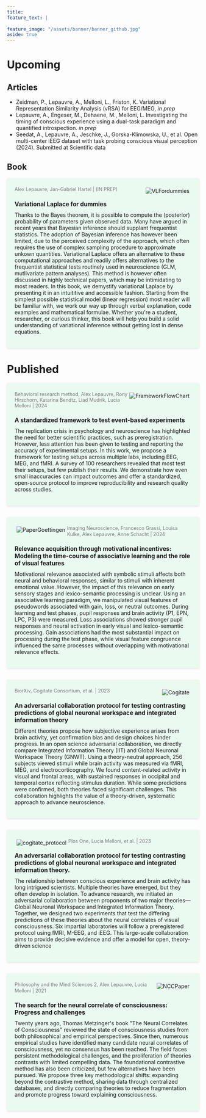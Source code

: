 ```yaml
---
title: 
feature_text: |
   
feature_image: "/assets/banner/banner_github.jpg"
aside: true
---
```


<style>
    .presentation {
        display: block;
        overflow: hidden;
        padding: 20px;
        border: 0px solid #ddd;
        margin-bottom: 30px;
        background-color: #eafaf1;
        box-shadow: 0 2px 5px rgba(0, 0, 0, 0.1);
        border-radius: 0px;
    }

    .presentation img {
        max-width: 400px;
        height: auto;
        border-radius: 0px;
        margin: 5px;
        transition: transform 0.3s ease-in-out; /* Smooth hover effect */
        float: left; /* Default float for all images */
    }

    .presentation:nth-child(odd) img {
        float: right;
    }

    .presentation img:hover {
        transform: scale(1.1); /* Enlarge image on hover */
    }

    .presentation-content {
        display: block;
    }

    .presentation-title {
        font-size: 1.1em;
        font-weight: bold;
        margin-bottom: 5px;
        clear: both; /* Ensure it appears below the image */
    }

    .presentation-abstract {
        font-size: 1em;
        margin-top: 10px;
    }

    .presentation-image-info {
        text-align: left;
        font-size: 0.9em;
        color: #777;
        margin-top: 2px;
        padding: 0;
    }

    .presentation-info {
        margin: 1px 0;
        line-height: 1.2;
    }
</style>


# Upcoming

## Articles
- Zeidman, P., Lepauvre, A., Melloni, L., Friston, K. Variational Representation Similarity Analysis (vRSA) for EEG/MEG, *in prep*
- Lepauvre, A., Engeser, M., Dehaene, M., Melloni, L. Investigating the timing of conscious experience using a dual-task paradigm and quantified introspection. *in prep*
- Seedat, A., Lepauvre, A., Jeschke, J., Gorska-Klimowska, U., et al. Open multi-center iEEG dataset with task probing conscious visual perception (2024). Submitted at Scientific data

## Book 
<div class="presentation">
  <a href="https://alexlepauvre.github.io/variation_laplace_for_dummies/intro.html">
    <img src="{{ site.baseurl }}/assets/VLFordummies.jpg" alt="VLFordummies">
  </a>
  <div class="presentation-image-info">
    <p class="presentation-info">Alex Lepauvre, Jan-Gabriel Hartel | (IN PREP)</p>
  </div>
  <div class="presentation-content">
    <h3 class="presentation-title">Variational Laplace for dummies</h3>
    <p class="presentation-abstract">
      Thanks to the Bayes theorem, it is possible to compute the (posterior) probability of parameters given observed data. Many have argued in recent years that Bayesian inference should 
      supplant frequentist statistics. The adoption of Bayesian inference has however been limited, due to the perceived complexity of the approach, which often requires the use of complex sampling procedure to approximate unkown quantities. Variational Laplace offers an alternative to these computational approaches and readily offers alternatives to the frequentist statistical tests routinely used in neuroscience (GLM, mutlivariate pattern analyses). This method is however often discussed in highly technical papers, which may be intimidating to most readers. In this book, we demystify variational Laplace by presenting it in an intuititive and accessible fashion. Starting from the simplest possible statistical model (linear regression) most reader will be familiar with, we work our way up through verbal explanation, code examples and mathematical formulae. Whether you're a student, researcher, or curious thinker, this book will help you build a solid understanding of variational inference without getting lost in dense equations.
        </p>
  </div>
</div>

# Published
<div class="presentation">
  <a href="https://link.springer.com/article/10.3758/s13428-024-02508-y">
    <img src="{{ site.baseurl }}/assets/FrameworkFlowChart.jpg" alt="FrameworkFlowChart">
  </a>
  <div class="presentation-image-info">
    <p class="presentation-info">Behavioral research method, Alex Lepauvre, Rony Hirschorn, Katarina Bendtz, Liad Mudrik, Lucia Melloni | 2024</p>
  </div>
  <div class="presentation-content">
    <h3 class="presentation-title">A standardized framework to test event-based experiments</h3>
    <p class="presentation-abstract">
      The replication crisis in psychology and neuroscience has highlighted the need for better scientific practices, such as preregistration. However, less attention has been given to testing and reporting the accuracy of experimental setups. In this work, we propose a framework for testing setups across multiple labs, including EEG, MEG, and fMRI. A survey of 100 researchers revealed that most test their setups, but few publish their results. We demonstrate how even small inaccuracies can impact outcomes and offer a standardized, open-source protocol to improve reproducibility and research quality across studies.
        </p>
  </div>
</div>

<div class="presentation">
  <a href="https://direct.mit.edu/imag/article/doi/10.1162/imag_a_00162/120746/Relevance-acquisition-through-motivational">
    <img src="{{ site.baseurl }}/assets/PaperGoettingen.JPG" alt="PaperGoettingen">
  </a>
  <div class="presentation-image-info">
    <p class="presentation-info">Imaging Neuroscience, Francesco Grassi, Louisa Kulke, Alex Lepauvre, Anne Schacht | 2024</p>
  </div>
  <div class="presentation-content">
    <h3 class="presentation-title">Relevance acquisition through motivational incentives: Modeling the time-course of associative learning and the role of visual features</h3>
    <p class="presentation-abstract">
      Motivational relevance associated with symbolic stimuli affects both neural and behavioral responses, similar to stimuli with inherent emotional value. However, the impact of this relevance on early sensory stages and lexico-semantic processing is unclear. Using an associative learning paradigm, we manipulated visual features of pseudowords associated with gain, loss, or neutral outcomes. During learning and test phases, pupil responses and brain activity (P1, EPN, LPC, P3) were measured. Loss associations showed stronger pupil responses and neural activation in early visual and lexico-semantic processing. Gain associations had the most substantial impact on processing during the test phase, while visual feature congruence influenced the same processes without overlapping with motivational relevance effects.
    </p>
  </div>
</div>

<div class="presentation">
  <a href="https://www.biorxiv.org/content/10.1101/2023.06.23.546249v2.abstract">
    <img src="{{ site.baseurl }}/assets/Cogitate.JPG" alt="Cogitate">
  </a>
  <div class="presentation-image-info">
    <p class="presentation-info">BiorXiv, Cogitate Consortium, et al. | 2023</p>
  </div>
  <div class="presentation-content">
    <h3 class="presentation-title">An adversarial collaboration protocol for testing contrasting predictions of global neuronal workspace and integrated information theory</h3>
    <p class="presentation-abstract">
      Different theories propose how subjective experience arises from brain activity, yet confirmation bias and design choices hinder progress. In an open science adversarial collaboration, we directly compare Integrated Information Theory (IIT) and Global Neuronal Workspace Theory (GNWT). Using a theory-neutral approach, 256 subjects viewed stimuli while brain activity was measured via fMRI, MEG, and electrocorticography. We found content-related activity in visual and frontal areas, with sustained responses in occipital and temporal cortex reflecting stimulus duration. While some predictions were confirmed, both theories faced significant challenges. This collaboration highlights the value of a theory-driven, systematic approach to advance neuroscience.
        </p>
  </div>
</div>

<div class="presentation">
  <a href="https://journals.plos.org/plosone/article?id=10.1371/journal.pone.0268577">
    <img src="{{ site.baseurl }}/assets/cogitate_protocol.JPG" alt="cogitate_protocol">
  </a>
  <div class="presentation-image-info">
    <p class="presentation-info">Plos One, Lucia Melloni, et al. | 2023</p>
  </div>
  <div class="presentation-content">
    <h3 class="presentation-title">An adversarial collaboration protocol for testing contrasting predictions of global neuronal workspace and integrated information theory.</h3>
    <p class="presentation-abstract">
      The relationship between conscious experience and brain activity has long intrigued scientists. Multiple theories have emerged, but they often develop in isolation. To advance research, we initiated an adversarial collaboration between proponents of two major theories—Global Neuronal Workspace and Integrated Information Theory. Together, we designed two experiments that test the differing predictions of these theories about the neural correlates of visual consciousness. Six impartial laboratories will follow a preregistered protocol using fMRI, M-EEG, and iEEG. This large-scale collaboration aims to provide decisive evidence and offer a model for open, theory-driven science
    </p>
  </div>
</div>

<div class="presentation">
  <a href="https://philosophymindscience.org/index.php/phimisci/article/view/9151">
    <img src="{{ site.baseurl }}/assets/NCCPaper.JPG" alt="NCCPaper">
  </a>
  <div class="presentation-image-info">
    <p class="presentation-info">Philosophy and the Mind Sciences 2, Alex Lepauvre, Lucia Melloni | 2021</p>
  </div>
  <div class="presentation-content">
    <h3 class="presentation-title">The search for the neural correlate of consciousness: Progress and challenges</h3>
    <p class="presentation-abstract">
      Twenty years ago, Thomas Metzinger's book "The Neural Correlates of Consciousness" reviewed the state of consciousness studies from both philosophical and empirical perspectives. Since then, numerous empirical studies have identified many candidate neural correlates of consciousness, yet no consensus has been reached. The field faces persistent methodological challenges, and the proliferation of theories contrasts with limited compelling data. The foundational contrastive method has also been criticized, but few alternatives have been pursued. We propose three key methodological shifts: expanding beyond the contrastive method, sharing data through centralized databases, and directly comparing theories to reduce fragmentation and promote progress toward explaining consciousness.
    </p>
  </div>
</div>
